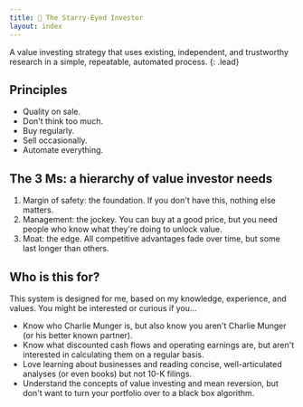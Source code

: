 ```yaml
---
title: 🤩 The Starry-Eyed Investor
layout: index
---
```


A value investing strategy that uses existing, independent, and trustworthy research in a simple, repeatable, automated process.
{: .lead}

## Principles
- Quality on sale.
- Don't think too much.
- Buy regularly.
- Sell occasionally.
- Automate everything.

## The 3 Ms: a hierarchy of value investor needs
1. Margin of safety: the foundation. If you don't have this, nothing else matters.
2. Management: the jockey. You can buy at a good price, but you need people who know what they're doing to unlock value.
3. Moat: the edge. All competitive advantages fade over time, but some last longer than others.

## Who is this for?
This system is designed for me, based on my knowledge, experience, and values. You might be interested or curious if you…
- Know who Charlie Munger is, but also know you aren't Charlie Munger (or his better known partner).
- Know what discounted cash flows and operating earnings are, but aren't interested in calculating them on a regular basis.
- Love learning about businesses and reading concise, well-articulated analyses (or even books) but not 10-K filings.
- Understand the concepts of value investing and mean reversion, but don't want to turn your portfolio over to a black box algorithm.
